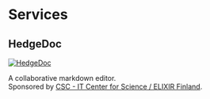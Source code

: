 # Services

## HedgeDoc

[![HedgeDoc](https://docs.hedgedoc.org/images/hedgedoc_logo_black.svg)](https://elixir-hedgedoc.rahtiapp.fi/)

A collaborative markdown editor.
<br>
Sponsored by [CSC - IT Center for Science / ELIXIR Finland](https://csc.fi/en/).

